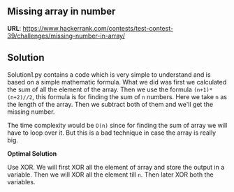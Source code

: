 ## Missing array in number

__URL__: https://www.hackerrank.com/contests/test-contest-39/challenges/missing-number-in-array/

## Solution

Solution1.py contains a code which is very simple to understand and is based on a simple mathematic formula. What we did was first we calculated the sum of all the element of the array. Then we use the formula `(n+1)*(n+2)//2`, this formula is for finding the sum of `n` numbers. Here we take `n` as the length of the array. Then we subtract both of them and we'll get the missing number.

The time complexity would be `O(n)` since for finding the sum of array we will have to loop over it. But this is a bad technique in case the array is really big. 

__Optimal Solution__

Use XOR. We will first XOR all the element of array and store the output in a variable. Then we will XOR all the element till `n`. Then later XOR both the variables.
